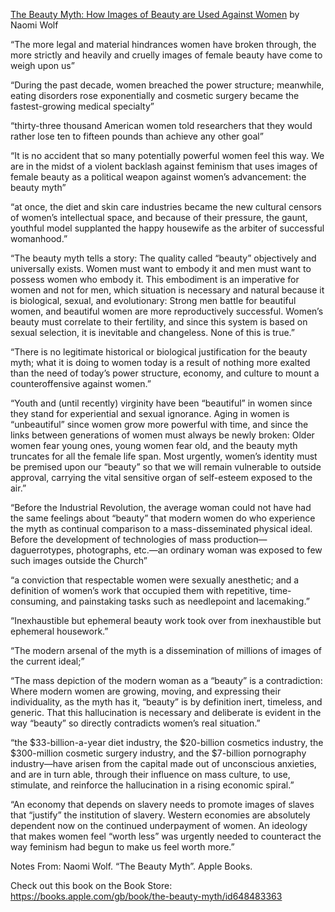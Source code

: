 

[The Beauty Myth: How Images of Beauty are Used Against Women](https://www.waterstones.com/book/the-beauty-myth/naomi-wolf/9780099595748)
by Naomi Wolf 



“The more legal and material hindrances women have broken through, the more strictly and heavily and cruelly images of female beauty have come to weigh upon us”


“During the past decade, women breached the power structure; meanwhile, eating disorders rose exponentially and cosmetic surgery became the fastest-growing medical specialty”



“thirty-three thousand American women told researchers that they would rather lose ten to fifteen pounds than achieve any other goal”



“It is no accident that so many potentially powerful women feel this way. We are in the midst of a violent backlash against feminism that uses images of female beauty as a political weapon against women’s advancement: the beauty myth”


“at once, the diet and skin care industries became the new cultural censors of women’s intellectual space, and because of their pressure, the gaunt, youthful model supplanted the happy housewife as the arbiter of successful womanhood.”



“The beauty myth tells a story: The quality called “beauty” objectively and universally exists. Women must want to embody it and men must want to possess women who embody it. This embodiment is an imperative for women and not for men, which situation is necessary and natural because it is biological, sexual, and evolutionary: Strong men battle for beautiful women, and beautiful women are more reproductively successful. Women’s beauty must correlate to their fertility, and since this system is based on sexual selection, it is inevitable and changeless.
None of this is true.”




“There is no legitimate historical or biological justification for the beauty myth; what it is doing to women today is a result of nothing more exalted than the need of today’s power structure, economy, and culture to mount a counteroffensive against women.”




“Youth and (until recently) virginity have been “beautiful” in women since they stand for experiential and sexual ignorance. Aging in women is “unbeautiful” since women grow more powerful with time, and since the links between generations of women must always be newly broken: Older women fear young ones, young women fear old, and the beauty myth truncates for all the female life span. Most urgently, women’s identity must be premised upon our “beauty” so that we will remain vulnerable to outside approval, carrying the vital sensitive organ of self-esteem exposed to the air.”




“Before the Industrial Revolution, the average woman could not have had the same feelings about “beauty” that modern women do who experience the myth as continual comparison to a mass-disseminated physical ideal. Before the development of technologies of mass production—daguerrotypes, photographs, etc.—an ordinary woman was exposed to few such images outside the Church”




“a conviction that respectable women were sexually anesthetic; and a definition of women’s work that occupied them with repetitive, time-consuming, and painstaking tasks such as needlepoint and lacemaking.”




“Inexhaustible but ephemeral beauty work took over from inexhaustible but ephemeral housework.”




“The modern arsenal of the myth is a dissemination of millions of images of the current ideal;”




“The mass depiction of the modern woman as a “beauty” is a contradiction: Where modern women are growing, moving, and expressing their individuality, as the myth has it, “beauty” is by definition inert, timeless, and generic. That this hallucination is necessary and deliberate is evident in the way “beauty” so directly contradicts women’s real situation.”




“the $33-billion-a-year diet industry, the $20-billion cosmetics industry, the $300-million cosmetic surgery industry, and the $7-billion pornography industry—have arisen from the capital made out of unconscious anxieties, and are in turn able, through their influence on mass culture, to use, stimulate, and reinforce the hallucination in a rising economic spiral.”




“An economy that depends on slavery needs to promote images of slaves that “justify” the institution of slavery. Western economies are absolutely dependent now on the continued underpayment of women. An ideology that makes women feel “worth less” was urgently needed to counteract the way feminism had begun to make us feel worth more.”


Notes From: Naomi Wolf. “The Beauty Myth”. Apple Books. 

Check out this book on the Book Store: https://books.apple.com/gb/book/the-beauty-myth/id648483363
